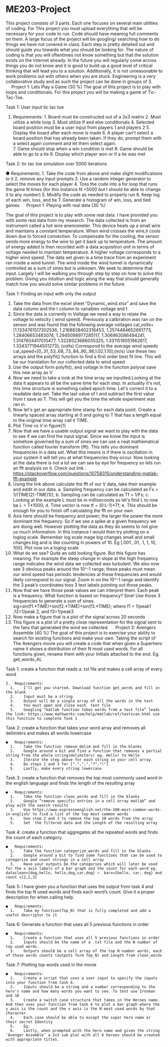 # ME203-Project
This project consists of 3 parts. Each one focuses on several main utilities of coding. For This project you must upload everything that will be necessary for your code to run.  Code should have meaning full comments on them. A large focus of the project will be googling/ searching how to do things we have not covered in class. Each step is pretty detailed out and should guide you towards what you should be looking for. The nature of coding is that you will oftentimes not know something but that the solution exists on the internet already. In the future you will regularly come across things you do not know and it is good to build up a good level of critical thinking that will lead you to a solution. Additionally, it is not unreasonable to work problems out with others when you are stuck. Engineering is a very collaborative study and as such the project can be done in groups of 3.  
 
Project 1:  Lets Play a Game (30 %)
The goal of this project is to play with loops and conditionals. For this project you will be making a game of Tic-Tac-Toe.

Task 1: User input tic tac toe 

  1.	Requirements: 
    1.	Board must be constructed out of a 3x3 matrix 
    2.	Must utilize a while loop 
    3.	Must utilize If and else conditionals 
    4.	Selected board position must be a user input from players 1 and players 2 
    5.	Display the board after each move is made 
    6.	A player can't select a board position that has already been taken. If they do, prompt them with a select again comment and let them select again.  
    7.	Game should stop when a win condition is met 
    8.	Game should be able to go to a tie 
    9.	Display which player won or if a tie was met 

Task 2: tic tac toe simulation over 5000 iterations 

  ●	Requirements: 
    1.	Take the code from above and make slight modifications to it 
    2.	remove any input prompts 
    3.	Use a random integer generator to select the moves for each player 
    4.	Toss the code into a for loop  that runs the game N times (for this instance N =5000 but I should be able to change it to any number) 
    5.	Modify the code as needed to properly run 
    6.	Keep log of each win, loss, and tie 
    7.	Generate a histogram of win, loss, and tied games 
 
Project 1:  Playing with real data (30 %)

The goal of this project is to play with some real data. I have provided you with some real data from my research. The data collected is from an instrument called a hot wire anemometer. This device heats up a small wire and maintains a constant temperature. When wind crosses the wire,it cools down due to forced convection. To compensate for the cooling, the sensor sends more energy to the wire to get it back up to temperature. The amount of energy added is then recorded with a data acquisition unit in terms of voltage needed to maintain temperature. A higher voltage corresponds to a higher wind speed. The data set given is a time trace from an experiment ran inside a wind tunnel. The wind inside the wind tunnel is dynamically controlled as a sum of sines but is unknown. We seek to determine that input. Largely I will be walking you through step by step on how to solve this problem. Giving you intuition and logic along the way that should generally match how you would solve similar problems in the future. 

Task 1: Finding an input with only the output
  
1.	Take the data from the excel sheet “Dynamic_wind.xlsx” and save the data column and the t column to variables voltage and t
2.	Since the data is currently in Voltage we need a way to relate the voltage to velocity ( wind speed). Previously a calibration was ran on the sensor and was found that the following average voltages cal_volts=[1.1334761517302536, 1.2168838402316453, 1.2574484652661773, 1.28406653483074, 1.2945098977285117, 1.306963086494241, 1.3147604417015477, 1.3228523686035325, 1.3311519051962617, 1.3343771944501273]; (volts) Correspond to the average wind speeds cal_speed=[0,.31,.53,.68,.73,.84,.90,.96,1.02,1.10];(m/s)  Use these two arrays and the polyfit() function to find a first order best fit line. This will be our translation for our collected data to wind speed 
3.	Use the output form polyfit(), and voltage in the function polyval save this new array as V
4.	Now we need to take a look at the time array we inputted.Looking at the data it appears to all be the same time for each step. In actuality it's not, this time structure is something called epoch time. Let's correct it to a readable data set. Take the last value of t and subtract the first value from t save as T. This will get you the time the whole experiment was ran in. 
5.	Now let's get an appropriate time stamp for each data point. Create a linearly spaced array starting at 0 and going to T that has a length equal to the original time array call it TIME.
6.	Plot Time vs V in figure(1) 
7.	Now that we have a usable output signal we want to play with the data to see if we can find the input signal. Since we know the input is somehow governed by a sum of sines we can use a neat mathematical function called fourier transform (fft). This tells you dominant frequencies in a data set. What this means is if there is oscillation in your system it will tell you at what frequencies they occur. Now looking at the data there is not a lot we can see by eye for frequency so lets run an fft analysis on it. Check out link : https://stackoverflow.com/questions/10758315/understanding-matlab-fft-example 
8.	Using the link above calculate the fft of our V data, take their example and eddit in our data. 
a.	Sampling frequency can be calculated as Fs = 1/(TIME(2)-TIME(1));
b.	Sampling can be calculated as Tf = 1/Fs;
c.	Looking at the example L must be in milliseconds so let's find L to now be  L = T*1000;
d.	Time vector is now tf = (0:L-1)*Tf;
e.	This should be enough for you to finish off calculating the fft on your own. 
9.	Axis here should be frequency and power; the larger the power the more dominant the frequency. So if we see a spike at a given frequency we are doing well. However plotting the data as they do seems to not give us much information. In this instance I would then try plotting on a loglog scale. Remember log scale mage big changes small and small changes big and is like counting in powers of 10. Eg [.001 ,.01, .1, 1, 10, 100]. Plot now on a loglog scale
10.	 What do we see? Quite an odd looking figure. But this figure has meaning. For example the steep change in slope at the high frequency range indicates the wind data we collected was turbulent. We also now see 3 obvious peaks around the 10^-1 range; these peaks must mean our wind speed has periodic tendencies at these frequencies and would likely correspond to our signal. Zoom in on the 10^-1 range and Identify the 3 peak’s coordinates toss 3 text labels pointing out those peaks. 
11.	Now that we have those peak values we can interpret them. Each peak is a frequency. What function is based on frequency? Sine! Use those 3 frequencies to generate a sum of sines. sig=sin(f1.*TIME)+sin(f2.*TIME)+sin(f3.*TIME); where f1 = 1/peak1 ,f2=1/peak 2, and f3=1/peak3
12.	Now make a figure that is a plot of the signal across 20 seconds
13.	 This figure is a plot of a pretty close representation for the signal sent to the fans that generated the wind we collected. 
 
Project 3:  Avengers Assemble (40 %)
The goal of this project is to exercise your ability to search for existing functions and make your own. Taking the script of The Avengers movie you will create a code that when given a Superhero name  it shows a distribution of their N most used words. For all functions given, rename them with your Initials attached to the end. Eg. get_words_AL

Task 1: create a function that reads a .txt file and makes a cell array of every word 

    2.	Requirements: 
      1.	I’ll get you started. Download function get_words and fill in the blank
      2.	Input must be a string
      3.	Output will be a single array of all the words in the text
      4.	You must open and close each  text file
      5.	Googling “matlab function takes words from a text file” leads the link: https://www.mathworks.com/help/matlab/ref/textscan.html use this function to complete Task 1
      
Task 2: create a function that takes your word array and removes all delimiters and makes all words lowercase 

    ●	Requirements: 
      1.	Take the function remove_delim and fill in the blanks
      2.	Google around a bit and find a function that removes a partial string from the whole string(delimiters) eg. Hello! to Hello
      3.	Iterate the step above for each string in your cell array.
      4.	Do steps 2 and 3 for [".",",","?","!"]
      5.	Lastly, make every string lowercase
      
Task 3: create a function that removes the top most commonly used word in the english language  and finds the length of the resulting array

    ●	Requirements: 
      1.	Take the function clean_words and fill in the blanks
      2.	Google “remove specific entries in a cell array matlab” and play with the search results
      3.	Use https://www.espressoenglish.net/the-100-most-common-words-in-english/ to find a list of the top most common words
      4.	Use step 2 and 3 to remove the top 20 words from the array
      5.	Set  the filtered data and the Length of the resulting array
      
Task 4: create a function that aggregates all the repeated words and finds the count of each category. 

    ●	Requirements: 
      1.	Take the function categorize_words and fill in the blanks
      2.	Google around a bit to find some functions that can be used to categorize and count strings in a cell array
      3.	Have your outputs be the categories which will later be used for the x axis labels of a bar graph and the count for each word eg. dataclean={dog,hello, hello,dog,car,dog} →  barx={hello, car, dog} and count =[2,1,3]
      
Task 5: I have given you a function that uses the output from task 4 and finds the top N used words and finds each word’s count. Give it a proper description for when calling help. 

    ●	Requirements: 
      1.	Take my function(Top_N) that is fully completed and add a useful descriptor to it
      
  Task 6: Generate a function that uses all 5 previous functions in order
      
    ●	Requirements: 
      1.	Create a function that uses all 5 previous functions in order
      2.	Inputs should be the name of a .txt file and the N number of top used words.
      3.	Outputs should be a cell array of the top N number words, each of those words counts (outputs form Top_N) and Length from clean_words
      
Task 7: Plotting top words used in the movie

    ●	Requirements: 
      1.	Create a script that uses a user input to specify the inputs into your function from task 6.
      2.	Inputs should be a string and a number corresponding to the hero's name and how many words you want to see. To test use Ironman and 10
      3.	Create a switch case structure that takes in the Heroes name. And then uses your function from task 6 to plot a bar graph where the y axis is the count and the x axis is the N most used words by that character.
      4.	Each case should be able to except the super hero name or their secret Identity 
      5.	Eg.  
      6.	Lastly, when prompted with the hero name and given the string ‘Avenger Assemble’ a 2x3 sub plot with all 6 heroes should be created with appropriate titles. 


